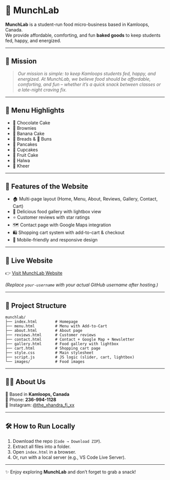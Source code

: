 # 🍰 MunchLab

**MunchLab** is a student-run food micro-business based in Kamloops, Canada.  
We provide affordable, comforting, and fun **baked goods** to keep students fed, happy, and energized.  

---

## 🌟 Mission
> *Our mission is simple: to keep Kamloops students fed, happy, and energized. At MunchLab, we believe food should be affordable, comforting, and fun – whether it’s a quick snack between classes or a late-night craving fix.*  

---

## 🥐 Menu Highlights
- 🍫 Chocolate Cake  
- 🍪 Brownies  
- 🍌 Banana Cake  
- 🍞 Breads & 🥯 Buns  
- 🥞 Pancakes  
- 🧁 Cupcakes  
- 🍓 Fruit Cake  
- 🍮 Halwa  
- 🥛 Kheer  

---

## 🛒 Features of the Website
- 🏠 Multi-page layout (Home, Menu, About, Reviews, Gallery, Contact, Cart)  
- 📸 Delicious food gallery with lightbox view  
- ⭐ Customer reviews with star ratings  
- 🗺️ Contact page with Google Maps integration  
- 🛍️ Shopping cart system with add-to-cart & checkout  
- 📱 Mobile-friendly and responsive design  

---

## 🚀 Live Website
👉 [Visit MunchLab Website](https://your-username.github.io/munchlab/)  

*(Replace `your-username` with your actual GitHub username after hosting.)*

---

## 📂 Project Structure
```
munchlab/
├── index.html        # Homepage
├── menu.html         # Menu with Add-to-Cart
├── about.html        # About page
├── reviews.html      # Customer reviews
├── contact.html      # Contact + Google Map + Newsletter
├── gallery.html      # Food gallery with lightbox
├── cart.html         # Shopping cart page
├── style.css         # Main stylesheet
├── script.js         # JS logic (slider, cart, lightbox)
└── images/           # Food images
```

---

## 👩‍🍳 About Us
📍 Based in **Kamloops, Canada**  
📱 Phone: **236-994-1128**  
📸 Instagram: [@the_xhandra_fj_xx](https://instagram.com/the_xhandra_fj_xx)  

---

## 🛠️ How to Run Locally
1. Download the repo (`Code → Download ZIP`).  
2. Extract all files into a folder.  
3. Open `index.html` in a browser.  
4. Or, run with a local server (e.g., VS Code Live Server).  

---

✨ Enjoy exploring **MunchLab** and don’t forget to grab a snack!  
